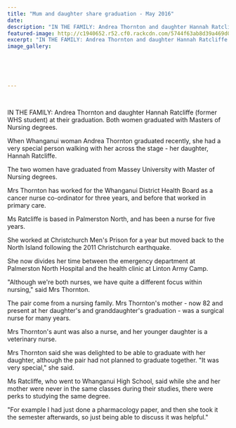 ```yaml
---
title: "Mum and daughter share graduation - May 2016"
date: 
description: "IN THE FAMILY: Andrea Thornton and daughter Hannah Ratcliffe (former WHS student) at their graduation. Both women graduated with Masters of Nursing degrees, Wanganui Chronicle article on 25/5/16..."
featured-image: http://c1940652.r52.cf0.rackcdn.com/5744f63ab8d39a469d0013f2/Ex-stud-Hannah-Ratcliffe--mum-graduated-with-Masters.-Chron-25.5.16.jpg
excerpt: "IN THE FAMILY: Andrea Thornton and daughter Hannah Ratcliffe (former WHS student) at their graduation. Both women graduated with Masters of Nursing degrees, Wanganui Chronicle article on 25/5/16..."
image_gallery:
    
    
    
    
    
---
```


<p>&nbsp;</p>
<p>IN THE FAMILY: Andrea Thornton and daughter Hannah Ratcliffe (former WHS student) at their graduation. Both women graduated with Masters of Nursing degrees.</p>
<p>When Whanganui woman Andrea Thornton graduated recently, she had a very special person walking with her across the stage - her daughter, Hannah Ratcliffe.</p>
<p>The two women have graduated from Massey University with Master of Nursing degrees.</p>
<p>Mrs Thornton has worked for the Whanganui District Health Board as a cancer nurse co-ordinator for three years, and before that worked in primary care.</p>
<p>Ms Ratcliffe is based in Palmerston North, and has been a nurse for five years.</p>
<p>She worked at Christchurch Men's Prison for a year but moved back to the North Island following the 2011 Christchurch earthquake.</p>
<p>She now divides her time between the emergency department at Palmerston North Hospital and the health clinic at Linton Army Camp.</p>
<p>"Although we're both nurses, we have quite a different focus within nursing," said Mrs Thornton.</p>
<p>The pair come from a nursing family. Mrs Thornton's mother - now 82 and present at her daughter's and granddaughter's graduation - was a surgical nurse for many years.</p>
<p>Mrs Thornton's aunt was also a nurse, and her younger daughter is a veterinary nurse.</p>
<p>Mrs Thornton said she was delighted to be able to graduate with her daughter, although the pair had not planned to graduate together. "It was very special," she said.</p>
<p>Ms Ratcliffe, who went to Whanganui High School, said while she and her mother were never in the same classes during their studies, there were perks to studying the same degree.</p>
<p>"For example I had just done a pharmacology paper, and then she took it the semester afterwards, so just being able to discuss it was helpful."</p>

